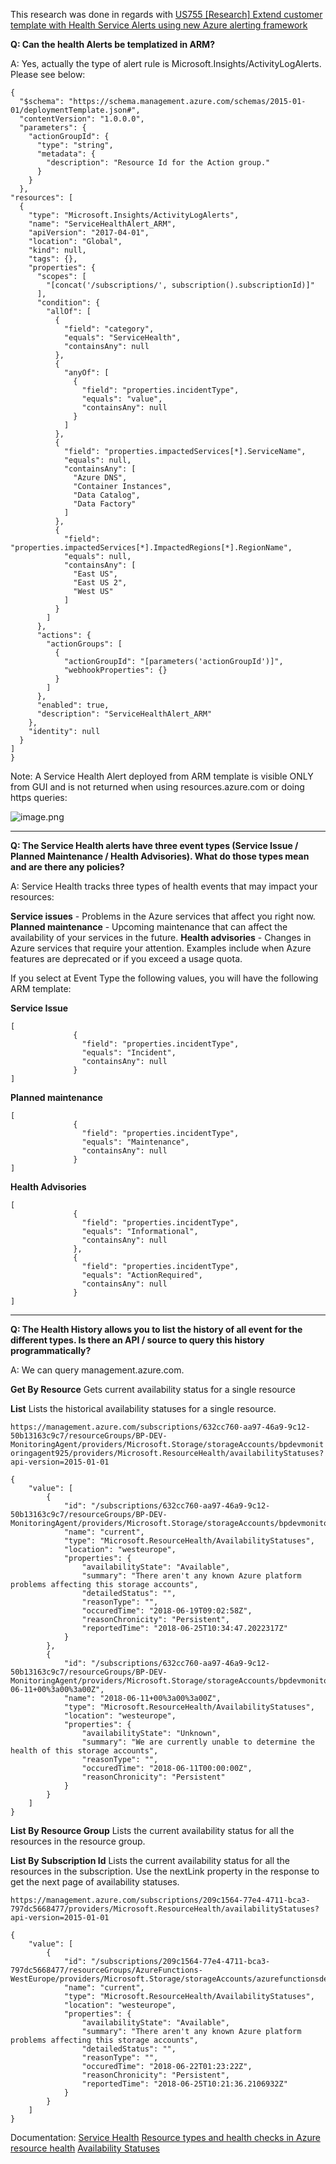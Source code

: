 This research was done in regards with [US755 [Research] Extend customer template with Health Service Alerts using new Azure alerting framework](https://easplatform.visualstudio.com/Monitoring/_backlogs/taskboard/Sprint%201806-1?_a=requirements)

**Q: Can the health Alerts be templatized in ARM?**

A: Yes, actually the type of alert rule is Microsoft.Insights/ActivityLogAlerts. Please see below:

  
```
{
  "$schema": "https://schema.management.azure.com/schemas/2015-01-01/deploymentTemplate.json#",
  "contentVersion": "1.0.0.0",
  "parameters": {
    "actionGroupId": {
      "type": "string",
      "metadata": {
        "description": "Resource Id for the Action group."
      }
    }
  },
"resources": [ 
  {
    "type": "Microsoft.Insights/ActivityLogAlerts",
    "name": "ServiceHealthAlert_ARM",
    "apiVersion": "2017-04-01",
    "location": "Global",
    "kind": null,
    "tags": {},
    "properties": {
      "scopes": [
        "[concat('/subscriptions/', subscription().subscriptionId)]"
      ],
      "condition": {
        "allOf": [
          {
            "field": "category",
            "equals": "ServiceHealth",
            "containsAny": null
          },
          {
            "anyOf": [
              {
                "field": "properties.incidentType",
                "equals": "value",
                "containsAny": null
              }
            ]
          },
          {
            "field": "properties.impactedServices[*].ServiceName",
            "equals": null,
            "containsAny": [
              "Azure DNS",
              "Container Instances",
              "Data Catalog",
              "Data Factory"
            ]
          },
          {
            "field": "properties.impactedServices[*].ImpactedRegions[*].RegionName",
            "equals": null,
            "containsAny": [
              "East US",
              "East US 2",
              "West US"
            ]
          }
        ]
      },
      "actions": {
        "actionGroups": [
          {
            "actionGroupId": "[parameters('actionGroupId')]",
            "webhookProperties": {}
          }
        ]
      },
      "enabled": true,
      "description": "ServiceHealthAlert_ARM"
    },
    "identity": null
  }
]
}
```

Note: A Service Health Alert deployed from ARM template is visible ONLY from GUI and is not returned when using resources.azure.com or doing https queries:

 ![image.png](/.attachments/image-69f4a332-0a47-4cd8-887f-69274c0b1b2b.png)
______________________________________________________________________________________________________________________________________________________________________________

**Q: The Service Health alerts have three event types (Service Issue / Planned Maintenance / Health Advisories). What do those types mean and are there any policies?**

A: 
Service Health tracks three types of health events that may impact your resources:

**Service issues** - Problems in the Azure services that affect you right now. 
**Planned maintenance** - Upcoming maintenance that can affect the availability of your services in the future. 
**Health advisories** - Changes in Azure services that require your attention. Examples include when Azure features are deprecated or if you exceed a usage quota.

If you select at Event Type the following values, you will have the following ARM template:

**Service Issue**


```
[
              {
                "field": "properties.incidentType",
                "equals": "Incident",
                "containsAny": null
              }
]
```


**Planned maintenance**


```
[
              {
                "field": "properties.incidentType",
                "equals": "Maintenance",
                "containsAny": null
              }
]
```


**Health Advisories**


```
[
              {
                "field": "properties.incidentType",
                "equals": "Informational",
                "containsAny": null
              },
              {
                "field": "properties.incidentType",
                "equals": "ActionRequired",
                "containsAny": null
              }
]
```
______________________________________________________________________________________________________________________________________________________________________________

**Q: The Health History allows you to list the history of all event for the different types. Is there an API / source to query this history programmatically?**

A: We can query management.azure.com.

**Get By Resource** 
Gets current availability status for a single resource

**List** 
Lists the historical availability statuses for a single resource.

`https://management.azure.com/subscriptions/632cc760-aa97-46a9-9c12-50b13163c9c7/resourceGroups/BP-DEV-MonitoringAgent/providers/Microsoft.Storage/storageAccounts/bpdevmonitoringagent925/providers/Microsoft.ResourceHealth/availabilityStatuses?api-version=2015-01-01`


```
{
    "value": [
        {
            "id": "/subscriptions/632cc760-aa97-46a9-9c12-50b13163c9c7/resourceGroups/BP-DEV-MonitoringAgent/providers/Microsoft.Storage/storageAccounts/bpdevmonitoringagent925/providers/Microsoft.ResourceHealth/availabilityStatuses/current",
            "name": "current",
            "type": "Microsoft.ResourceHealth/AvailabilityStatuses",
            "location": "westeurope",
            "properties": {
                "availabilityState": "Available",
                "summary": "There aren't any known Azure platform problems affecting this storage accounts",
                "detailedStatus": "",
                "reasonType": "",
                "occuredTime": "2018-06-19T09:02:58Z",
                "reasonChronicity": "Persistent",
                "reportedTime": "2018-06-25T10:34:47.2022317Z"
            }
        },
        {
            "id": "/subscriptions/632cc760-aa97-46a9-9c12-50b13163c9c7/resourceGroups/BP-DEV-MonitoringAgent/providers/Microsoft.Storage/storageAccounts/bpdevmonitoringagent925/providers/Microsoft.ResourceHealth/availabilityStatuses/2018-06-11+00%3a00%3a00Z",
            "name": "2018-06-11+00%3a00%3a00Z",
            "type": "Microsoft.ResourceHealth/AvailabilityStatuses",
            "location": "westeurope",
            "properties": {
                "availabilityState": "Unknown",
                "summary": "We are currently unable to determine the health of this storage accounts",
                "reasonType": "",
                "occuredTime": "2018-06-11T00:00:00Z",
                "reasonChronicity": "Persistent"
            }
        }
    ]
}
```


**List By Resource Group** 
Lists the current availability status for all the resources in the resource group.

**List By Subscription Id** 
Lists the current availability status for all the resources in the subscription. Use the nextLink property in the response to get the next page of availability statuses.

`https://management.azure.com/subscriptions/209c1564-77e4-4711-bca3-797dc5668477/providers/Microsoft.ResourceHealth/availabilityStatuses?api-version=2015-01-01`

```
{
    "value": [
        {
            "id": "/subscriptions/209c1564-77e4-4711-bca3-797dc5668477/resourceGroups/AzureFunctions-WestEurope/providers/Microsoft.Storage/storageAccounts/azurefunctionsde7454a1/providers/Microsoft.ResourceHealth/availabilityStatuses/current",
            "name": "current",
            "type": "Microsoft.ResourceHealth/AvailabilityStatuses",
            "location": "westeurope",
            "properties": {
                "availabilityState": "Available",
                "summary": "There aren't any known Azure platform problems affecting this storage accounts",
                "detailedStatus": "",
                "reasonType": "",
                "occuredTime": "2018-06-22T01:23:22Z",
                "reasonChronicity": "Persistent",
                "reportedTime": "2018-06-25T10:21:36.2106932Z"
            }
        }
    ]
}
```

Documentation:
[Service Health](https://docs.microsoft.com/en-us/azure/service-health/service-health-overview)
[Resource types and health checks in Azure resource health](https://docs.microsoft.com/en-us/azure/service-health/resource-health-checks-resource-types)
[Availability Statuses](https://docs.microsoft.com/en-us/rest/api/resourcehealth/availabilitystatuses/list)